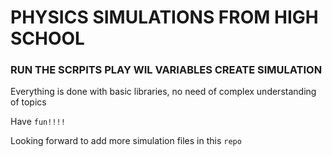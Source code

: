 # PHYSICS SIMULATIONS FROM HIGH SCHOOL
### RUN THE SCRPITS PLAY WIL VARIABLES CREATE SIMULATION
Everything is done with basic libraries, no need of complex understanding of topics 

Have `fun!!!!`

Looking forward to add more simulation files in this `repo`
